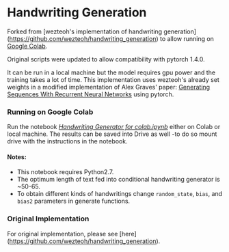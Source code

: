 # Handwriting Generation
Forked from [wezteoh's implementation of handwriting generation] (https://github.com/wezteoh/handwriting_generation) to allow running on [Google Colab](https://colab.research.google.com/).

Original scripts were updated to allow compatibility with pytorch 1.4.0.

It can be run in a local machine but the model requires gpu power and the training takes a lot of time. This implementation uses wezteoh's already set weights in a modified implementation of Alex Graves' paper: [Generating Sequences With Recurrent Neural Networks](https://arxiv.org/abs/1308.0850) using pytorch.

### Running on Google Colab
Run the notebook [*Handwriting Generator for colab.ipynb*](Handwriting_Generator_for_colab.ipynb) either on Colab or local machine. The results can be saved into Drive as well -to do so mount drive with the instructions in the notebook.
#### Notes:
- This notebook requires Python2.7.
- The optimum length of text fed into conditional handwriting generator is ~50-65.
- To obtain different kinds of handwritings change `random_state`, `bias`, and `bias2` parameters in generate functions.

### Original Implementation
For original implementation, please see [here] (https://github.com/wezteoh/handwriting_generation).



